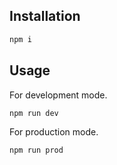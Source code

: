 ## Installation
```bash
npm i
```

## Usage

For development mode.
```bash
npm run dev
```
For production mode.
```bash
npm run prod
```

